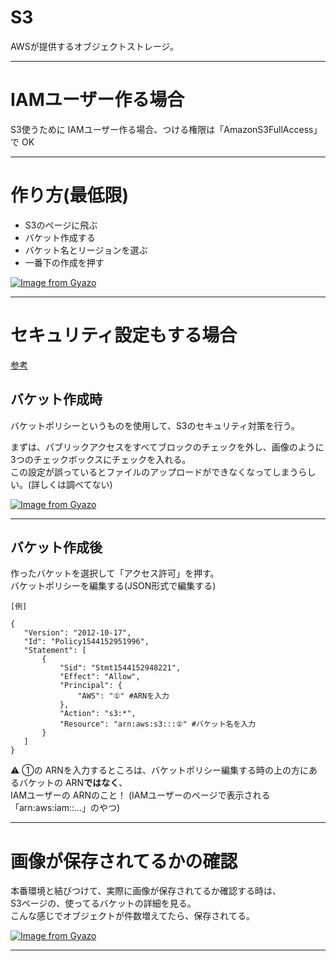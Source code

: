 # S3
AWSが提供するオブジェクトストレージ。
***

# IAMユーザー作る場合
S3使うために IAMユーザー作る場合、つける権限は「AmazonS3FullAccess」で OK
***

# 作り方(最低限)
- S3のページに飛ぶ  
- バケット作成する  
- バケット名とリージョンを選ぶ
- 一番下の作成を押す
  
[![Image from Gyazo](https://i.gyazo.com/b566e281b7716043f63ee88f27ee5b50.png)](https://gyazo.com/b566e281b7716043f63ee88f27ee5b50)
***

# セキュリティ設定もする場合
[参考](https://qiita.com/iijima-naoya-45b/items/0bdf75bde960787c9c04)  

## バケット作成時
バケットポリシーというものを使用して、S3のセキュリティ対策を行う。 

まずは、パブリックアクセスをすべてブロックのチェックを外し、画像のように3つのチェックボックスにチェックを入れる。  
この設定が誤っているとファイルのアップロードができなくなってしまうらしい。(詳しくは調べてない)  

[![Image from Gyazo](https://i.gyazo.com/ad1607abbf20d83e7007520fcb3ae53b.jpg)](https://gyazo.com/ad1607abbf20d83e7007520fcb3ae53b)
***

## バケット作成後
作ったバケットを選択して「アクセス許可」を押す。    
バケットポリシーを編集する(JSON形式で編集する)  
~~~
[例]

{
   "Version": "2012-10-17",
   "Id": "Policy1544152951996",
   "Statement": [
       {
           "Sid": "Stmt1544152948221",
           "Effect": "Allow",
           "Principal": {
               "AWS": "①" #ARNを入力
           },
           "Action": "s3:*",
           "Resource": "arn:aws:s3:::②" #バケット名を入力
       }
   ]
}
~~~
⚠️ ①の ARNを入力するところは、バケットポリシー編集する時の上の方にあるバケットの ARN**ではなく**、  
IAMユーザーの ARNのこと！ (IAMユーザーのページで表示される「arn:aws:iam::...」のやつ)
***

# 画像が保存されてるかの確認
本番環境と結びつけて、実際に画像が保存されてるか確認する時は、    
S3ページの、使ってるバケットの詳細を見る。  
こんな感じでオブジェクトが件数増えてたら、保存されてる。  
  
[![Image from Gyazo](https://i.gyazo.com/884b1881ffc826bf43c0247dbb45c181.png)](https://gyazo.com/884b1881ffc826bf43c0247dbb45c181)
***
